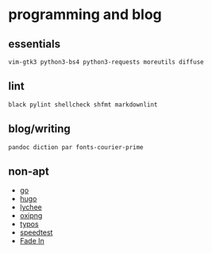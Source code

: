 # programming and blog

## essentials

`vim-gtk3 python3-bs4 python3-requests moreutils diffuse`

## lint
`black pylint shellcheck shfmt markdownlint`

## blog/writing
`pandoc diction par fonts-courier-prime`

## non-apt

- [go](https://go.dev/)
- [hugo](https://github.com/gohugoio/hugo)
- [lychee](https://github.com/lycheeverse/lychee)
- [oxipng](https://github.com/shssoichiro/oxipng)
- [typos](https://github.com/crate-ci/typos/releases)
- [speedtest](https://www.speedtest.net/apps/cli)
- [Fade In](https://www.fadeinpro.com/)


